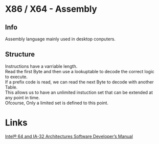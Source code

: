 # X86 / X64 - Assembly

## Info
Assembly language mainly used in desktop conputers.

## Structure
<p>
Instructions have a varriable length.<br>
Read the first Byte and then use a lookuptable to decode the correct logic to execute.<br>
If a prefix code is read, we can read the next Byte to decode with another Table.<br>
This allows us to have an unlimited instuction set that can be extended at any point in time.<br>
Ofcourse, Only a limited set is defined to this point.
</p>


# Links
[Intel® 64 and IA-32 Architectures Software
Developer’s Manual](https://cdrdv2.intel.com/v1/dl/getContent/671200)
